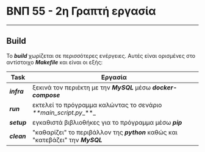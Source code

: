 # ΒΝΠ 55 - 2η Γραπτή εργασία
___

## Build
Το **_build_** χωρίζεται σε περισσότερες ενέργειες. Αυτές είναι ορισμένες στο αντίστοιχο _**Makefile**_ και είναι οι εξής:

| Task        | Εργασία                                                                          |  
|-------------|----------------------------------------------------------------------------------|
| **_infra_** | ξεκινά τον περιέκτη με την **_MySQL_** μέσω _**docker-compose**_                 |
| **_run_**   | εκτελεί το πρόγραμμα καλώντας το σενάριο _**main_script.py__**_                  |
| **_setup_** | εγκαθιστά βιβλιοθήκες για το πρόγραμμα μέσω _**pip**_                            |
| **_clean_** | "καθαρίζει" το περιβάλλον της **_python_** καθώς και "κατεβάζει" την **_MySQL_** |
